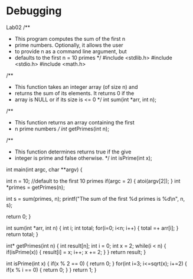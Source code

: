 # Debugging
Lab02
/**
 * This program computes the sum of the first n
 * prime numbers.  Optionally, it allows the user
 * to provide n as a command line argument, but
 * defaults to the first n = 10 primes
 */
#include <stdlib.h>
#include <stdio.h>
#include <math.h>

/**
 * This function takes an integer array (of size n) and
 * returns the sum of its elements.  It returns 0 if the
 * array is NULL or if its size is <= 0
 */
int sum(int *arr, int n);

/**
 * This function returns an array containing the first
 * n prime numbers
 */
int* getPrimes(int n);

/**
 * This function determines returns true if the give
 * integer is prime and false otherwise.
 */
int isPrime(int x);

int main(int argc, char **argv) {

  int n = 10; //default to the first 10 primes
  if(argc = 2) {
    atoi(argv[2]);
  }
  int *primes = getPrimes(n);

  int s = sum(primes, n);
  printf("The sum of the first %d primes is %d\n", n, s);

  return 0;
}

int sum(int *arr, int n) {
  int i;
  int total;
  for(i=0; i<n; i++) {
    total =+ arr[i];
  }
  return total;
}

int* getPrimes(int n) {
  int result[n];
  int i = 0;
  int x = 2;
  while(i < n) {
    if(isPrime(x)) {
      result[i] = x;
      i++;
      x += 2;
    }
  }
  return result;
}

int isPrime(int x) {
  if(x % 2 == 0) {
    return 0;
  }
  for(int i=3; i<=sqrt(x); i+=2) {
    if(x % i == 0) {
      return 0;
    }
  }
  return 1;
}
